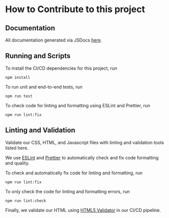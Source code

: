 # How to Contribute to this project

## Documentation

All documentation generated via JSDocs [here](https://cse110-fa22-group5.github.io/cse110-fa22-group5/jsdocs/index.html).

## Running and Scripts

To install the CI/CD dependencies for this project, run

```
npm install
```

To run unit and end-to-end tests, run

```
npm run test
```

To check code for linting and formatting using ESLint and Prettier, run

```
npm run lint:fix
```

## Linting and Validation

Validate our CSS, HTML, and Javascript files with linting and validation tools listed here.

We use [ESLint](https://eslint.org/) and [Prettier](https://prettier.io/) to automatically check and fix code formatting and quality.

To check and automatically fix code for linting and formatting, run

```
npm run lint:fix
```

To only check the code for linting and formatting errors, run

```
npm run lint:check
```

Finally, we validate our HTML using [HTML5 Validator](https://github.com/marketplace/actions/html5-validator) in our CI/CD pipeline.
